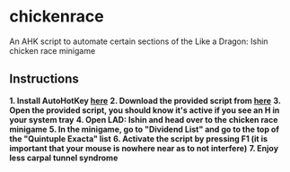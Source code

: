 # chickenrace
An AHK script to automate certain sections of the Like a Dragon: Ishin chicken race minigame
## Instructions
**1. Install AutoHotKey [here](https://www.autohotkey.com)**
**2. Download the provided script from [here](https://github.com/Spedicus/chickenrace/releases/new)**
**3. Open the provided script, you should know it's active if you see an H in your system tray**
**4. Open LAD: Ishin and head over to the chicken race minigame**
**5. In the minigame, go to "Dividend List" and go to the top of the "Quintuple Exacta" list**
**6. Activate the script by pressing F1 (it is important that your mouse is nowhere near as to not interfere)**
**7. Enjoy less carpal tunnel syndrome**

